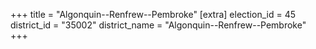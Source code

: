 +++
title = "Algonquin--Renfrew--Pembroke"
[extra]
election_id = 45
district_id = "35002"
district_name = "Algonquin--Renfrew--Pembroke"
+++
